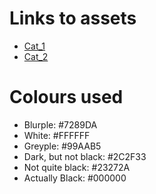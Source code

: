 # Links to assets
* [Cat_1](https://catvibers.tk/assets/cat_1.jpeg)
* [Cat_2](https://catvibers.tk/assets/cat_2.gif)

# Colours used
* Blurple: #7289DA
* White: #FFFFFF
* Greyple: #99AAB5
* Dark, but not black: #2C2F33
* Not quite black: #23272A
* Actually Black: #000000

